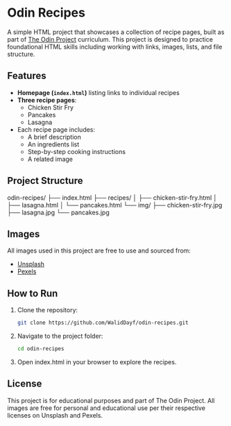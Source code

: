# Odin Recipes

A simple HTML project that showcases a collection of recipe pages, built as part of [The Odin Project](https://www.theodinproject.com) curriculum. This project is designed to practice foundational HTML skills including working with links, images, lists, and file structure.

## Features

- **Homepage (`index.html`)** listing links to individual recipes
- **Three recipe pages**:
  - Chicken Stir Fry
  - Pancakes
  - Lasagna
- Each recipe page includes:
  - A brief description
  - An ingredients list
  - Step-by-step cooking instructions
  - A related image

## Project Structure

odin-recipes/
├── index.html
├── recipes/
│ ├── chicken-stir-fry.html
│ ├── lasagna.html
│ └── pancakes.html
└── img/
├── chicken-stir-fry.jpg
├── lasagna.jpg
└── pancakes.jpg


## Images

All images used in this project are free to use and sourced from:

- [Unsplash](https://unsplash.com)
- [Pexels](https://www.pexels.com)

## How to Run

1. Clone the repository:
   ```bash
   git clone https://github.com/WalidDayf/odin-recipes.git

2. Navigate to the project folder:
    ```bash
    cd odin-recipes

3. Open index.html in your browser to explore the recipes.

## License

This project is for educational purposes and part of The Odin Project. All images are free for personal and educational use per their respective licenses on Unsplash and Pexels.
